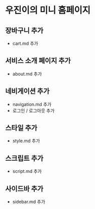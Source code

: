 # 우진이의 미니 홈페이지

## 장바구니 추가

- cart.md 추가

## 서비스 소개 페이지 추가

- about.md 추가

## 네비게이션 추가

- navigation.md 추가
- 로그인 / 로그아웃 추가

## 스타일 추가

- style.md 추가

## 스크립트 추가

- script.md 추가

## 사이드바 추가

- sidebar.md 추가
